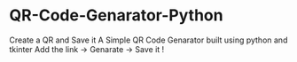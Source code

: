 # QR-Code-Genarator-Python
Create a QR and Save it
A Simple QR Code Genarator built using python and tkinter
Add the link -> Genarate -> Save it !
